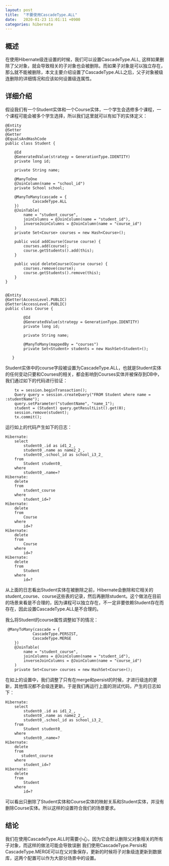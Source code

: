 ```yaml
---
layout: post
title:  "不要使用CascadeType.ALL"
date:   2020-01-23 11:01:11 +0900
categories: hibernate
---
```


## 概述

在使用Hibernate级连设置的时候，我们可以设置CascadeType.ALL, 这样如果删除了父对象，就会导致相关的子对象也会被删除。而如果子对象是可以独立存在，那么就不能被删除，本文主要介绍设置了CascadeType.ALL之后，父子对象被级连删除的详细情况和应该如何设置级连属性。

## 详细介绍

假设我们有一个Student实体和一个Course实体，一个学生会选修多个课程，一个课程可能会被多个学生选择，所以我们这里就可以有如下的实体定义：

    @Entity
    @Setter
    @Getter
    @EqualsAndHashCode
    public class Student {

        @Id
        @GeneratedValue(strategy = GenerationType.IDENTITY)
        private long id;

        private String name;

        @ManyToOne
        @JoinColumn(name = "school_id")
        private School school;

        @ManyToMany(cascade = {
                CascadeType.ALL
        })
        @JoinTable(
            name = "student_course",
            joinColumns = @JoinColumn(name = "student_id"),
            inverseJoinColumns = @JoinColumn(name = "course_id")
        )
        private Set<Course> courses = new Hash<Course>();

        public void addCourse(Course course) {
            courses.add(course);
            course.getStudents().add(this);
        }

        public void deleteCourse(Course course) {
            courses.remove(course);
            course.getStudents().remove(this);
        }
    }


    @Entity
    @Getter(AccessLevel.PUBLIC)
    @Setter(AccessLevel.PUBLIC)
    public class Course {

            @Id
            @GeneratedValue(strategy = GenerationType.IDENTITY)
            private long id;

            private String name;

            @ManyToMany(mappedBy = "courses")
            private Set<Student> students = new HashSet<Student>();

       }

 Student实体中的course字段被设置为CascadeType.ALL，也就是Student实体的任何变动只要和Courses的相关，都会影响到Courses实体并被保存到DB中，我们通过如下的代码进行验证：

        tx = session.beginTransaction();
        Query query = session.createQuery("FROM Student where name = :studentName");
        query.setParameter("studentName", "name_1");
        student = (Student) query.getResultList().get(0);
        session.remove(student);
        tx.commit();

运行如上的代码产生如下的日志：

    Hibernate: 
        select
            student0_.id as id1_2_,
            student0_.name as name2_2_,
            student0_.school_id as school_i3_2_ 
        from
            Student student0_ 
        where
            student0_.name=?
    Hibernate: 
        delete 
        from
            student_course 
        where
            student_id=?
    Hibernate: 
        delete 
        from
            Course 
        where
            id=?
    Hibernate: 
        delete 
        from
            Course 
        where
            id=?
    Hibernate: 
        delete 
        from
            Student 
        where
            id=?

从上面的日志看出Student实体在被删除之前，Hibernate会删除和它相关的student_course、course这些表的记录，然后再删除student。这个做法在目前的场景来看是不合理的，因为课程可以独立存在，不一定非要依赖Student存在而存在，因此设置CascadeType.ALL是不合理的。

我么将Student的course属性调整如下的情况：

     @ManyToMany(cascade = {
                CascadeType.PERSIST,
                CascadeType.MERGE
        })
        @JoinTable(
            name = "student_course",
            joinColumns = @JoinColumn(name = "student_id"),
            inverseJoinColumns = @JoinColumn(name = "course_id")
        )
        private Set<Course> courses = new HashSet<Course>();

在如上的设置中，我们调整了只有在merge和persist的时候，才进行级连的更新，其他情况都不会级连更新。于是我们再运行上面的测试代码，产生的日志如下：

    Hibernate:  
        select
            student0_.id as id1_2_,
            student0_.name as name2_2_,
            student0_.school_id as school_i3_2_ 
        from
            Student student0_ 
        where
            student0_.name=?
    Hibernate: 
        delete 
        from
           student_course 
        where
            student_id=?
    Hibernate: 
        delete 
        from
            Student 
        where
            id=?

可以看出只删除了Student实体和Course实体的映射关系和Student实体，并没有删除Course实体。所以这样的设置符合我们的场景要求。

## 结论

我们在使用CascadeType.ALL时需要小心，因为它会默认删除父对象相关的所有子对象，而这样的做法可能会导致误删
我们使用CascadeType.Persis和CascadeType.MERGE可以在父对象保存，更新的时候将子对象级连更新到数据库，这两个配置可以作为大部分场景中的设置。
